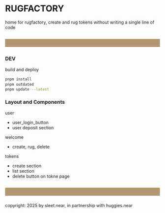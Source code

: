 # RUGFACTORY
home for rugfactory, create and rug tokens without writing a single line of code

![](public/rug_banner_100px_B39570.svg)
---

### DEV
build and deploy

```sh
pnpm install
pnpm outdated
pnpm update --latest
```


### Layout and Components


user
- user_login_button
- user deposit section

welcome
- create, rug, delete

tokens
- create section
- list section
- delete button on tokne page




![](public/rug_banner_100px_B39570.svg)
----


copyright: 2025 by sleet.near, in partnership with huggies.near